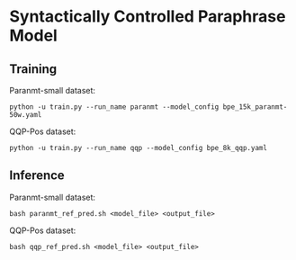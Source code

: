 # Syntactically Controlled Paraphrase Model

## Training

Paranmt-small dataset:

```
python -u train.py --run_name paranmt --model_config bpe_15k_paranmt-50w.yaml
```

QQP-Pos dataset:
```
python -u train.py --run_name qqp --model_config bpe_8k_qqp.yaml
```


## Inference

Paranmt-small dataset:

```
bash paranmt_ref_pred.sh <model_file> <output_file>
```

QQP-Pos dataset:
```
bash qqp_ref_pred.sh <model_file> <output_file>
```
